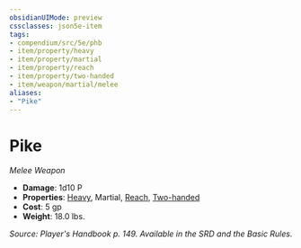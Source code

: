 ```yaml
---
obsidianUIMode: preview
cssclasses: json5e-item
tags:
- compendium/src/5e/phb
- item/property/heavy
- item/property/martial
- item/property/reach
- item/property/two-handed
- item/weapon/martial/melee
aliases: 
- "Pike"
---
```

# Pike
*Melee Weapon*  

- **Damage**: 1d10 P
- **Properties**: [Heavy](/compendium/rules/item-properties.md#Heavy), Martial, [Reach](/compendium/rules/item-properties.md#Reach), [Two-handed](/compendium/rules/item-properties.md#Two-handed)
- **Cost**: 5 gp
- **Weight**: 18.0 lbs.

*Source: Player's Handbook p. 149. Available in the SRD and the Basic Rules.*
